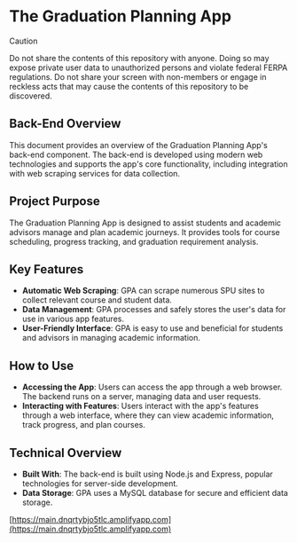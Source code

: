 # The Graduation Planning App

> [!CAUTION]
> Do not share the contents of this repository with anyone. Doing so may expose private user data to unauthorized persons and violate federal FERPA regulations. Do not share your screen with non-members or engage in reckless acts that may cause the contents of this repository to be discovered.

## Back-End Overview

This document provides an overview of the Graduation Planning App's back-end component. The back-end is developed using modern web technologies and supports the app's core functionality, including integration with web scraping services for data collection.

## Project Purpose

The Graduation Planning App is designed to assist students and academic advisors manage and plan academic journeys. It provides tools for course scheduling, progress tracking, and graduation requirement analysis.

## Key Features

- **Automatic Web Scraping**: GPA can scrape numerous SPU sites to collect relevant course and student data.
- **Data Management**: GPA processes and safely stores the user's data for use in various app features.
- **User-Friendly Interface**: GPA is easy to use and beneficial for students and advisors in managing academic information.

## How to Use

- **Accessing the App**: Users can access the app through a web browser. The backend runs on a server, managing data and user requests.
- **Interacting with Features**: Users interact with the app's features through a web interface, where they can view academic information, track progress, and plan courses.

## Technical Overview

- **Built With**: The back-end is built using Node.js and Express, popular technologies for server-side development.
- **Data Storage**: GPA uses a MySQL database for secure and efficient data storage.

[https://main.dnqrtybjo5tlc.amplifyapp.com](https://main.dnqrtybjo5tlc.amplifyapp.com)
